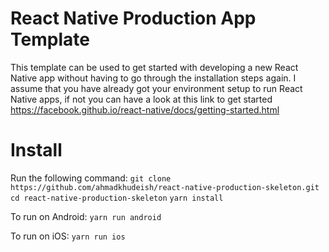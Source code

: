 # React Native Production App Template

This template can be used to get started with developing a new React Native app without having to go through the installation steps again.
I assume that you have already got your environment setup to run React Native apps, if not you can have a look at this link to get started https://facebook.github.io/react-native/docs/getting-started.html

# Install

Run the following command:
`git clone https://github.com/ahmadkhudeish/react-native-production-skeleton.git`
`cd react-native-production-skeleton`
`yarn install`

To run on Android:
`yarn run android`

To run on iOS:
`yarn run ios`

